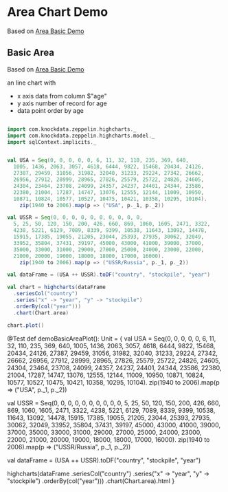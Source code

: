 # Area Chart Demo

Based on [Area Basic Demo](http://www.highcharts.com/demo/area-basic)

## Basic Area

Based on [Area Basic Demo](http://www.highcharts.com/demo/area-basic)


an line chart with

* x axis data from column $"age"
* y axis number of record for age
* data point order by age


```scala

import com.knockdata.zeppelin.highcharts._
import com.knockdata.zeppelin.highcharts.model._
import sqlContext.implicits._


val USA = Seq(0, 0, 0, 0, 0, 6, 11, 32, 110, 235, 369, 640,
  1005, 1436, 2063, 3057, 4618, 6444, 9822, 15468, 20434, 24126,
  27387, 29459, 31056, 31982, 32040, 31233, 29224, 27342, 26662,
  26956, 27912, 28999, 28965, 27826, 25579, 25722, 24826, 24605,
  24304, 23464, 23708, 24099, 24357, 24237, 24401, 24344, 23586,
  22380, 21004, 17287, 14747, 13076, 12555, 12144, 11009, 10950,
  10871, 10824, 10577, 10527, 10475, 10421, 10358, 10295, 10104).
    zip(1940 to 2006).map(p => ("USA", p._1, p._2))

val USSR = Seq(0, 0, 0, 0, 0, 0, 0, 0, 0, 0,
  5, 25, 50, 120, 150, 200, 426, 660, 869, 1060, 1605, 2471, 3322,
  4238, 5221, 6129, 7089, 8339, 9399, 10538, 11643, 13092, 14478,
  15915, 17385, 19055, 21205, 23044, 25393, 27935, 30062, 32049,
  33952, 35804, 37431, 39197, 45000, 43000, 41000, 39000, 37000,
  35000, 33000, 31000, 29000, 27000, 25000, 24000, 23000, 22000,
  21000, 20000, 19000, 18000, 18000, 17000, 16000).
    zip(1940 to 2006).map(p => ("USSR/Russia", p._1, p._2))

val dataFrame = (USA ++ USSR).toDF("country", "stockpile", "year")

val chart = highcharts(dataFrame
  .seriesCol("country")
  .series("x" -> "year", "y" -> "stockpile")
  .orderBy(col("year")))
  .chart(Chart.area)

chart.plot()


```


@Test
def demoBasicAreaPlot(): Unit = {
val USA = Seq(0, 0, 0, 0, 0, 6, 11, 32, 110, 235, 369, 640,
1005, 1436, 2063, 3057, 4618, 6444, 9822, 15468, 20434, 24126,
27387, 29459, 31056, 31982, 32040, 31233, 29224, 27342, 26662,
26956, 27912, 28999, 28965, 27826, 25579, 25722, 24826, 24605,
24304, 23464, 23708, 24099, 24357, 24237, 24401, 24344, 23586,
22380, 21004, 17287, 14747, 13076, 12555, 12144, 11009, 10950,
10871, 10824, 10577, 10527, 10475, 10421, 10358, 10295, 10104).
zip(1940 to 2006).map(p => ("USA", p._1, p._2))

val USSR = Seq(0, 0, 0, 0, 0, 0, 0, 0, 0, 0,
5, 25, 50, 120, 150, 200, 426, 660, 869, 1060, 1605, 2471, 3322,
4238, 5221, 6129, 7089, 8339, 9399, 10538, 11643, 13092, 14478,
15915, 17385, 19055, 21205, 23044, 25393, 27935, 30062, 32049,
33952, 35804, 37431, 39197, 45000, 43000, 41000, 39000, 37000,
35000, 33000, 31000, 29000, 27000, 25000, 24000, 23000, 22000,
21000, 20000, 19000, 18000, 18000, 17000, 16000).
zip(1940 to 2006).map(p => ("USSR/Russia", p._1, p._2))

val dataFrame = (USA ++ USSR).toDF("country", "stockpile", "year")

highcharts(dataFrame
.seriesCol("country")
.series("x" -> "year", "y" -> "stockpile")
.orderBy(col("year")))
.chart(Chart.area).html
}
```
